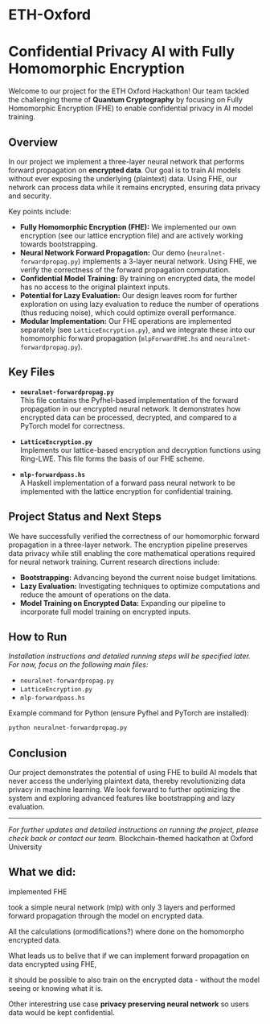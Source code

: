 # ETH-Oxford
# Confidential Privacy AI with Fully Homomorphic Encryption

Welcome to our project for the ETH Oxford Hackathon! Our team tackled the challenging theme of **Quantum Cryptography** by focusing on Fully Homomorphic Encryption (FHE) to enable confidential privacy in AI model training.

## Overview

In our project we implement a three-layer neural network that performs forward propagation on **encrypted data**. Our goal is to train AI models without ever exposing the underlying (plaintext) data. Using FHE, our network can process data while it remains encrypted, ensuring data privacy and security.

Key points include:
- **Fully Homomorphic Encryption (FHE):** We implemented our own encryption (see our lattice encryption file) and are actively working towards bootstrapping.
- **Neural Network Forward Propagation:** Our demo (`neuralnet-forwardpropag.py`) implements a 3-layer neural network. Using FHE, we verify the correctness of the forward propagation computation.
- **Confidential Model Training:** By training on encrypted data, the model has no access to the original plaintext inputs.
- **Potential for Lazy Evaluation:** Our design leaves room for further exploration on using lazy evaluation to reduce the number of operations (thus reducing noise), which could optimize overall performance.
- **Modular Implementation:** Our FHE operations are implemented separately (see `LatticeEncryption.py`), and we integrate these into our homomorphic forward propagation (`mlpForwardFHE.hs` and `neuralnet-forwardpropag.py`).

## Key Files

- **`neuralnet-forwardpropag.py`**  
  This file contains the Pyfhel-based implementation of the forward propagation in our encrypted neural network. It demonstrates how encrypted data can be processed, decrypted, and compared to a PyTorch model for correctness.

- **`LatticeEncryption.py`**  
  Implements our lattice-based encryption and decryption functions using Ring-LWE. This file forms the basis of our FHE scheme.

- **`mlp-forwardpass.hs`**  
  A Haskell implementation of a forward pass neural network to be implemented with the lattice encryption for confidential training.

## Project Status and Next Steps

We have successfully verified the correctness of our homomorphic forward propagation in a three-layer network. The encryption pipeline preserves data privacy while still enabling the core mathematical operations required for neural network training. Current research directions include:
- **Bootstrapping:** Advancing beyond the current noise budget limitations.
- **Lazy Evaluation:** Investigating techniques to optimize computations and reduce the amount of operations on the data.
- **Model Training on Encrypted Data:** Expanding our pipeline to incorporate full model training on encrypted inputs.

## How to Run

*Installation instructions and detailed running steps will be specified later. For now, focus on the following main files:*
- `neuralnet-forwardpropag.py`
- `LatticeEncryption.py`
- `mlp-forwardpass.hs`

Example command for Python (ensure Pyfhel and PyTorch are installed):
```bash
python neuralnet-forwardpropag.py
```

## Conclusion

Our project demonstrates the potential of using FHE to build AI models that never access the underlying plaintext data, thereby revolutionizing data privacy in machine learning. We look forward to further optimizing the system and exploring advanced features like bootstrapping and lazy evaluation.

---

*For further updates and detailed instructions on running the project, please check back or contact our team.*
Blockchain-themed hackathon at Oxford University


## What we did:

implemented FHE 

took a simple neural network (mlp) with only 3 layers 
and performed forward propagation through the model on encrypted data.

All the calculations (ormodifications?) where done on the homomorpho encrypted data.

What leads us to belive that if we can implement forward propagation on data encrypted using FHE,

it should be possible to also train on the encrypted data - without the model seeing or knowing what it is.

Other interestring use case **privacy preserving neural network** 
so users data would be kept confidential. 